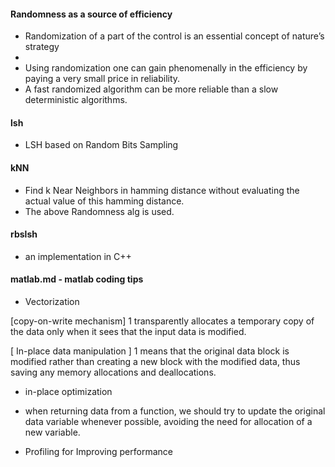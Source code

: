   
#### Randomness as a source of efficiency 
* Randomization of a part of the control is an essential concept of nature’s strategy  
* 
* Using randomization one can gain phenomenally in the efficiency by paying a very small price in reliability.  
* A fast randomized algorithm can be more reliable than a slow deterministic algorithms.  
 
#### lsh
* LSH based on Random Bits Sampling

#### kNN
* Find k Near Neighbors in hamming distance without evaluating the actual value of this hamming distance.
* The above Randomness alg is used.

#### rbslsh
* an implementation in C++   

#### matlab.md - matlab coding tips     
* Vectorization  

[copy-on-write mechanism] 1 transparently allocates a temporary copy of the data only when it sees that the input data is modified.

[ In-place data manipulation ] 1 means that the original data block is modified rather than creating a new block with the modified data, thus saving any memory allocations and deallocations.

* in-place optimization

* when returning data from a function, we should try to update the original data variable whenever possible, avoiding the need for allocation of a new variable.

* Profiling for Improving performance


